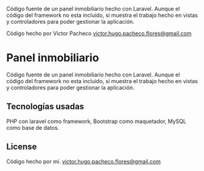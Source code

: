 Código fuente de un panel inmobiliario hecho con Laravel. Aunque el código del framework no esta incluido, si muestra el trabajo hecho en vistas y controladores para poder gestionar la aplicación.

Código hecho por Victor Pacheco
victor.hugo.pacheco.flores@gmail.com

# Panel inmobiliario

Código fuente de un panel inmobiliario hecho con Laravel. Aunque el código del framework no esta incluido, si muestra el trabajo hecho en vistas y controladores para poder gestionar la aplicación.

## Tecnologías usadas
PHP con laravel como framework, Bootstrap como maquetador, MySQL como base de datos.

## License
Código hecho por mí. victor.hugo.pacheco.flores@gmail.com
